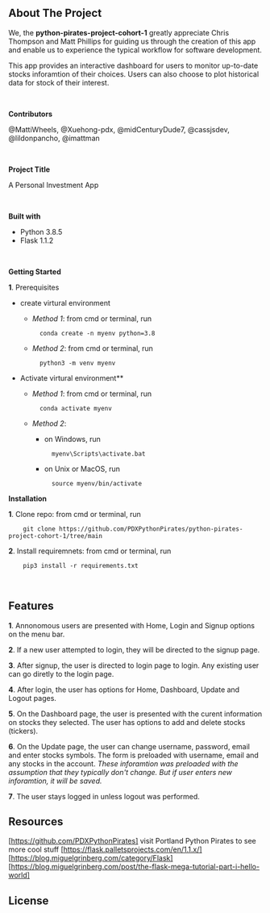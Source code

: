 ## **About The Project** 
We, the **python-pirates-project-cohort-1** greatly appreciate Chris Thompson and Matt Phillips for guiding us through the creation of this app and enable us to experience the typical workflow for software development.  

This app provides an interactive dashboard for users to monitor up-to-date stocks inforamtion of their choices.  Users can also choose to plot historical data for stock of their interest.

<br>

**Contributors**

@MattiWheels, @Xuehong-pdx, @midCenturyDude7, @cassjsdev, @lildonpancho, @imattman

<br>



**Project Title**

A Personal Investment App 

<br>

**Built with**
- Python 3.8.5
- Flask 1.1.2

<br>

**Getting Started**

**1**. Prerequisites

- create virtural environment
	 
	- _Method 1_:  from cmd or terminal, run

			conda create -n myenv python=3.8    
		
	- _Method 2_: from cmd or terminal, run

			python3 -m venv myenv

- Activate virtural environment**

	- _Method 1_: from cmd or terminal, run 

			conda activate myenv

	- _Method 2_: 

		- on Windows, run

				myenv\Scripts\activate.bat

		- on Unix or MacOS, run 

				source myenv/bin/activate	

**Installation**

**1**. Clone repo: from cmd or terminal, run

		git clone https://github.com/PDXPythonPirates/python-pirates-project-cohort-1/tree/main

**2**. Install requiremnets: from cmd or terminal, run  

		pip3 install -r requirements.txt

<br>

## **Features**

**1**. Annonomous users are presented with Home, Login and Signup options on the menu bar.

**2**. If a new user attempted to login, they will be directed to the signup page.

**3**. After signup, the user is directed to login page to login.  Any existing user can go diretly to the login page.

**4**. After login, the user has options for Home, Dashboard, Update and Logout pages.

**5**. On the Dashboard page, the user is presented with the curent information on stocks they selected.  The user has options to add and delete stocks (tickers).

**6**. On the Update page, the user can change username, password, email and enter stocks symbols.   The form is preloaded with username, email and any stocks in the account.  *These inforamtion was preloaded with the assumption that they typically don't change.  But if user enters new inforamtion, it will be saved.*

**7**. The user stays logged in unless logout was performed.   

## **Resources**
[https://github.com/PDXPythonPirates] visit Portland Python Pirates to see more cool stuff
[https://flask.palletsprojects.com/en/1.1.x/]
[https://blog.miguelgrinberg.com/category/Flask]
[https://blog.miguelgrinberg.com/post/the-flask-mega-tutorial-part-i-hello-world]


## **License**
